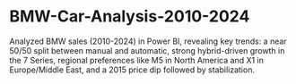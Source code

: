 # BMW-Car-Analysis-2010-2024
Analyzed BMW sales (2010-2024) in Power BI, revealing key trends: a near 50/50 split between manual and automatic, strong hybrid-driven growth in the 7 Series, regional preferences like M5 in North America and X1 in Europe/Middle East, and a 2015 price dip followed by stabilization.
